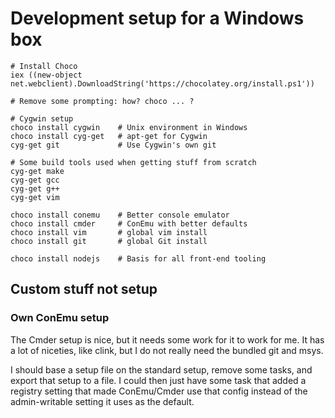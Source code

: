 # Development setup for a Windows box

```
# Install Choco
iex ((new-object net.webclient).DownloadString('https://chocolatey.org/install.ps1'))

# Remove some prompting: how? choco ... ?

# Cygwin setup
choco install cygwin    # Unix environment in Windows
choco install cyg-get   # apt-get for Cygwin
cyg-get git             # Use Cygwin's own git

# Some build tools used when getting stuff from scratch
cyg-get make
cyg-get gcc
cyg-get g++
cyg-get vim

choco install conemu    # Better console emulator
choco install cmder     # ConEmu with better defaults
choco install vim       # global vim install
choco install git       # global Git install

choco install nodejs    # Basis for all front-end tooling
```

## Custom stuff not setup

### Own ConEmu setup
The Cmder setup is nice, but it needs some work for it to work for me.
It has a lot of niceties, like clink, but I do not really need the
bundled git and msys.

I should base a setup file on the standard setup, remove some tasks,
and export that setup to  a file. I could then just have some task
that added a registry setting that made ConEmu/Cmder use that config
instead of the admin-writable setting it uses as the default.


